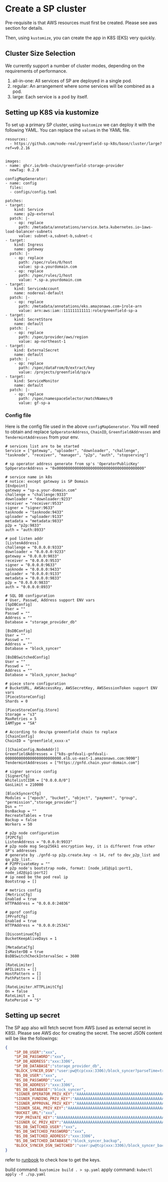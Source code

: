 # Create a SP cluster

Pre-requisite is that AWS resources must first be created. Please see aws section for details.

Then, using `kustomize`, you can create the app in K8S (EKS) very quickly.


## Cluster Size Selection
We currently support a number of cluster modes, depending on the requirements of performance.
1. all-in-one: All services of SP are deployed in a single pod.
2. regular: An arrangement where some services will be combined as a pod.
3. large: Each service is a pod by itself.

## Setting up K8S via kustomize

To set up a primary SP cluster, using `kustomize` we can deploy it with the following YAML. You can
replace the `value`s in the YAML file. 

```
resources:
  - https://github.com/node-real/greenfield-sp-k8s/base/cluster/large?ref=v0.2.16


images:
- name: ghcr.io/bnb-chain/greenfield-storage-provider
  newTag: 0.2.0

configMapGenerator:
- name: config
  files:
  - configs/config.toml

patches:
- target:
    kind: Service
    name: p2p-external
  patch: |-
    - op: replace
      path: /metadata/annotations/service.beta.kubernetes.io~1aws-load-balancer-subnets
      value: subnet-a,subnet-b,subnet-c
- target:
    kind: Ingress
    name: gateway
  patch: |-
    - op: replace
      path: /spec/rules/0/host
      value: sp-a.yourdomain.com
    - op: replace
      path: /spec/rules/1/host
      value: *.sp-a.yourdomain.com
- target:
    kind: ServiceAccount
    name: nodereal-default
  patch: |-
    - op: replace
      path: /metadata/annotations/eks.amazonaws.com~1role-arn
      value: arn:aws:iam::111111111111:role/greenfield-sp-a
- target:
    kind: SecretStore
    name: default
  patch: |-
    - op: replace
      path: /spec/provider/aws/region
      value: ap-northeast-1
- target:
    kind: ExternalSecret
    name: default
  patch: |-
    - op: replace
      path: /spec/dataFrom/0/extract/key
      value: /projects/greenfield/sp/a
- target:
    kind: ServiceMonitor
    name: default
  patch: |-
    - op: replace
      path: /spec/namespaceSelector/matchNames/0
      value: gf-sp-a
```

### Config file

Here is the config file used in the above `configMapGenerator`. You will need to obtain and 
replace `SpOperatorAddress`, `ChainID`, `GreenfieldAddresses` and `TendermintAddresses` from your env.

```
# services list are to be started
Service = ["gateway", "uploader", "downloader", "challenge", "tasknode", "receiver", "manager", "p2p", "auth", "stopserving"]

# sp operator address generate from sp's 'OperatorPublicKey'
SpOperatorAddress = "0x000000000000000000000000000000000000000"

# service name in k8s
# notice: except gateway is SP Domain
[Endpoint]
gateway = "sp-a.your-domain.com"
challenge = "challenge:9333"
downloader = "downloader:9233"
receiver = "receiver:9533"
signer = "signer:9633"
tasknode = "tasknode:9433"
uploader = "uploader:9133"
metadata = "metadata:9833"
p2p = "p2p:9833"
auth = "auth:8933"

# pod listen addr
[ListenAddress]
challenge = "0.0.0.0:9333"
downloader = "0.0.0.0:9233"
gateway = "0.0.0.0:9033"
receiver = "0.0.0.0:9533"
signer = "0.0.0.0:9633"
tasknode = "0.0.0.0:9433"
uploader = "0.0.0.0:9133"
metadata = "0.0.0.0:9833"
p2p = "0.0.0.0:9833"
auth = "0.0.0.0:8933"

# SQL DB configuration
# User, Passwd, Address support ENV vars
[SpDBConfig]
User = ""
Passwd = ""
Address = ""
Database = "storage_provider_db"

[BsDBConfig]
User = ""
Passwd = ""
Address = ""
Database = "block_syncer"

[BsDBSwitchedConfig]
User = ""
Passwd = ""
Address = ""
Database = "block_syncer_backup"

# piece store configuration
# BucketURL, AWSAccessKey, AWSSecretKey, AWSSessionToken support ENV vars
[PieceStoreConfig]
Shards = 0

[PieceStoreConfig.Store]
Storage = "s3"
MaxRetries = 5
IAMType = "SA"

# According to dev/qa greeenfield chain to replace
[ChainConfig]
ChainID = "greenfield_xxxx-x"

[[ChainConfig.NodeAddr]]
GreenfieldAddresses = ["k8s-gnfdvali-gnfdvali-0000000000000000000000000.elb.us-east-1.amazonaws.com:9090"]
TendermintAddresses = ["https://gnfd.chain.your-domain.com"]

# signer service config
[SignerCfg]
WhitelistCIDR = ["0.0.0.0/0"]
GasLimit = 210000

[BlockSyncerCfg]
Modules = ["epoch", "bucket", "object", "payment", "group", "permission","storage_provider"]
Dsn = ""
DsnBackup = ""
RecreateTables = true
Backup = false
Workers = 50

# p2p node configuration
[P2PCfg]
ListenAddress = "0.0.0.0:9933"
# p2p node msg Secp256k1 encryption key, it is different from other SP's addresses
# generate by ./gnfd-sp p2p.create.key -n 14, ref to dev_p2p_list and qa_p2p_list.
# P2PPrivateKey = ""
# p2p node's bootstrap node, format: [node_id1@ip1:port1, node_id2@ip1:port2]
# ip need be the pod real ip
Bootstrap = []

# metrics config
[MetricsCfg]
Enabled = true
HTTPAddress = "0.0.0.0:24036"

# pprof config
[PProfCfg]
Enabled = true
HTTPAddress = "0.0.0.0:25341"

[DiscontinueCfg]
BucketKeepAliveDays = 1

[MetadataCfg]
IsMasterDB = true
BsDBSwitchCheckIntervalSec = 3600

[RateLimiter]
APILimits = []
HostPattern = []
PathPattern = []

[RateLimiter.HTTPLimitCfg]
On = false
RateLimit = 1
RatePeriod = "S"
```


## Setting up secret

The SP app also will fetch secret from AWS (used as external secret in K8S). Please see AWS
doc for creating the secret. The secret JSON content will be like the followings:

```json
{
    "SP_DB_USER":"xxx",
    "SP_DB_PASSWORD":"xxx",
    "SP_DB_ADDRESS":"xxx:3306",
    "SP_DB_DATABASE":"storage_provider_db",
    "BLOCK_SYNCER_DSN":"user:pw@tcp(xxx:3306)/block_syncer?parseTime=true&multiStatements=true&loc=Local",
    "BS_DB_USER":"xxx",
    "BS_DB_PASSWORD":"xxx",
    "BS_DB_ADDRESS":"xxx:3306",
    "BS_DB_DATABASE":"block_syncer",
    "SIGNER_OPERATOR_PRIV_KEY":"AAAAAAAAAAAAAAAAAAAAAAAAAAAAAAAAAAAAAAAAAAAAAAAAAAAAAAAAAAAAAAAA",
    "SIGNER_FUNDING_PRIV_KEY":"AAAAAAAAAAAAAAAAAAAAAAAAAAAAAAAAAAAAAAAAAAAAAAAAAAAAAAAAAAAAAAAA",
    "SIGNER_APPROVAL_PRIV_KEY":"AAAAAAAAAAAAAAAAAAAAAAAAAAAAAAAAAAAAAAAAAAAAAAAAAAAAAAAAAAAAAAAA",
    "SIGNER_SEAL_PRIV_KEY":"AAAAAAAAAAAAAAAAAAAAAAAAAAAAAAAAAAAAAAAAAAAAAAAAAAAAAAAAAAAAAAAA",
    "BUCKET_URL":"xxx",
    "P2P_PRIVATE_KEY":"AAAAAAAAAAAAAAAAAAAAAAAAAAAAAAAAAAAAAAAAAAAAAAAAAAAAAAAAAAAAAAAA",
    "SIGNER_GC_PRIV_KEY":"AAAAAAAAAAAAAAAAAAAAAAAAAAAAAAAAAAAAAAAAAAAAAAAAAAAAAAAAAAAAAAAA",
    "BS_DB_SWITCHED_USER":"xxx",
    "BS_DB_SWITCHED_PASSWORD":"xxx",
    "BS_DB_SWITCHED_ADDRESS":"xxx:3306",
    "BS_DB_SWITCHED_DATABASE":"block_syncer_backup",
    "BLOCK_SYNCER_DSN_SWITCHED":"user:pw@tcp(xxx:3306)/block_syncer_backup?parseTime=true&multiStatements=true&loc=Local"
}
```

refer to [runbook](https://github.com/bnb-chain/greenfield-docs/blob/718b662489fd862f56c1a0b9748f357b71735bd0/src/guide/storage-provider/run-book/run-testnet-SP-node.md) to check how to get the keys.

build command: `kustomize build . > sp.yaml`
apply command: `kubectl apply -f ./sp.yaml`